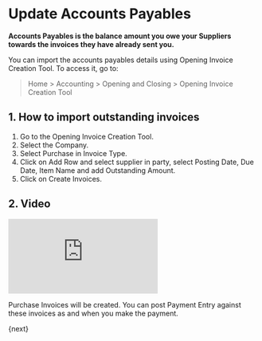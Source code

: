 <!-- add-breadcrumbs -->
# Update Accounts Payables

**Accounts Payables is the balance amount you owe your Suppliers towards the invoices they have already sent you.**

You can import the accounts payables details using Opening Invoice Creation Tool. To access it, go to:
> Home > Accounting > Opening and Closing > Opening Invoice Creation Tool

## 1. How to import outstanding invoices

1. Go to the Opening Invoice Creation Tool. 
1. Select the Company.
1. Select Purchase in Invoice Type.
1. Click on Add Row and select supplier in party, select Posting Date, Due Date, Item Name and add Outstanding Amount.
1. Click on Create Invoices.

## 2. Video
<div>
    <div class="embed-container">
        <iframe src="https://www.youtube.com/embed/vfWmugaO1zw" frameborder="0" allow="autoplay; encrypted-media" allowfullscreen>
        </iframe>
    </div>
</div>

Purchase Invoices will be created. You can post Payment Entry against these invoices as and when you make the payment.

{next}
